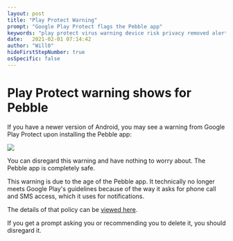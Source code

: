 ```yaml
---
layout: post
title: "Play Protect Warning"
prompt: "Google Play Protect flags the Pebble app"
keywords: "play protect virus warning device risk privacy removed alert danger uninstall"
date:   2021-02-01 07:14:42
author: "Will0"
hideFirstStepNumber: true
osSpecific: false
---
```


# Play Protect warning shows for Pebble

If you have a newer version of Android, you may see a warning from Google Play Protect upon installing the Pebble app:

![](/images/misc/playprotect.png)

You can disregard this warning and have nothing to worry about. The Pebble app is completely safe.    

This warning is due to the age of the Pebble app. It technically no longer meets Google Play's guidelines because of the way it asks for phone call and SMS access, which it uses for notifications.    

The details of that policy can be [viewed here](https://support.google.com/googleplay/android-developer/answer/10208820).

If you get a prompt asking you or recommending you to delete it, you should disregard it.

